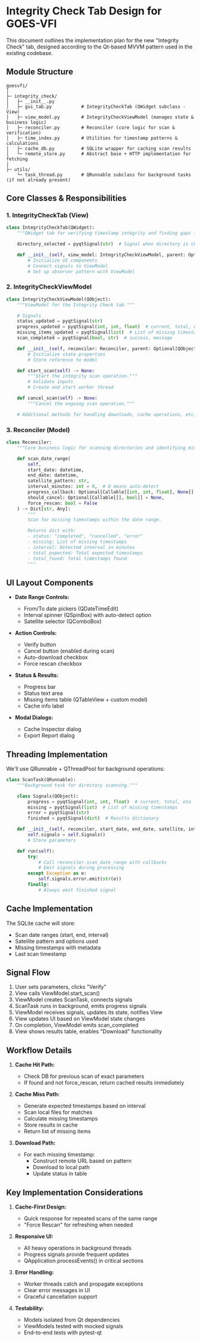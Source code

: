 # Integrity Check Tab Design for GOES-VFI

This document outlines the implementation plan for the new "Integrity Check" tab, designed according to the Qt-based MVVM pattern used in the existing codebase.

## Module Structure

```
goesvfi/
│
├─ integrity_check/
│   ├─ __init__.py
│   ├─ gui_tab.py           # IntegrityCheckTab (QWidget subclass - View)
│   ├─ view_model.py        # IntegrityCheckViewModel (manages state & business logic)
│   ├─ reconciler.py        # Reconciler (core logic for scan & verification)
│   ├─ time_index.py        # Utilities for timestamp patterns & calculations
│   ├─ cache_db.py          # SQLite wrapper for caching scan results
│   └─ remote_store.py      # Abstract base + HTTP implementation for fetching
│
├─ utils/
    └─ task_thread.py       # QRunnable subclass for background tasks (if not already present)
```

## Core Classes & Responsibilities

### 1. IntegrityCheckTab (View)

```python
class IntegrityCheckTab(QWidget):
    """QWidget tab for verifying timestamp integrity and finding gaps in GOES imagery."""

    directory_selected = pyqtSignal(str)  # Signal when directory is chosen

    def __init__(self, view_model: IntegrityCheckViewModel, parent: Optional[QWidget] = None):
        # Initialize UI components
        # Connect signals to ViewModel
        # Set up observer pattern with ViewModel
```

### 2. IntegrityCheckViewModel

```python
class IntegrityCheckViewModel(QObject):
    """ViewModel for the Integrity Check tab."""

    # Signals
    status_updated = pyqtSignal(str)
    progress_updated = pyqtSignal(int, int, float)  # current, total, eta
    missing_items_updated = pyqtSignal(list)  # List of missing timestamps
    scan_completed = pyqtSignal(bool, str)  # success, message

    def __init__(self, reconciler: Reconciler, parent: Optional[QObject] = None):
        # Initialize state properties
        # Store reference to model

    def start_scan(self) -> None:
        """Start the integrity scan operation."""
        # Validate inputs
        # Create and start worker thread

    def cancel_scan(self) -> None:
        """Cancel the ongoing scan operation."""

    # Additional methods for handling downloads, cache operations, etc.
```

### 3. Reconciler (Model)

```python
class Reconciler:
    """Core business logic for scanning directories and identifying missing timestamps."""

    def scan_date_range(
        self,
        start_date: datetime,
        end_date: datetime,
        satellite_pattern: str,
        interval_minutes: int = 0,  # 0 means auto-detect
        progress_callback: Optional[Callable[[int, int, float], None]] = None,
        should_cancel: Optional[Callable[[], bool]] = None,
        force_rescan: bool = False
    ) -> Dict[str, Any]:
        """
        Scan for missing timestamps within the date range.

        Returns dict with:
        - status: "completed", "cancelled", "error"
        - missing: List of missing timestamps
        - interval: Detected interval in minutes
        - total_expected: Total expected timestamps
        - total_found: Total timestamps found
        """
```

## UI Layout Components

- **Date Range Controls:**
  - From/To date pickers (QDateTimeEdit)
  - Interval spinner (QSpinBox) with auto-detect option
  - Satellite selector (QComboBox)

- **Action Controls:**
  - Verify button
  - Cancel button (enabled during scan)
  - Auto-download checkbox
  - Force rescan checkbox

- **Status & Results:**
  - Progress bar
  - Status text area
  - Missing items table (QTableView + custom model)
  - Cache info label

- **Modal Dialogs:**
  - Cache Inspector dialog
  - Export Report dialog

## Threading Implementation

We'll use QRunnable + QThreadPool for background operations:

```python
class ScanTask(QRunnable):
    """Background task for directory scanning."""

    class Signals(QObject):
        progress = pyqtSignal(int, int, float)  # current, total, eta
        missing = pyqtSignal(list)  # List of missing timestamps
        error = pyqtSignal(str)
        finished = pyqtSignal(dict)  # Results dictionary

    def __init__(self, reconciler, start_date, end_date, satellite, interval, force_rescan):
        self.signals = self.Signals()
        # Store parameters

    def run(self):
        try:
            # Call reconciler.scan_date_range with callbacks
            # Emit signals during processing
        except Exception as e:
            self.signals.error.emit(str(e))
        finally:
            # Always emit finished signal
```

## Cache Implementation

The SQLite cache will store:
- Scan date ranges (start, end, interval)
- Satellite pattern and options used
- Missing timestamps with metadata
- Last scan timestamp

## Signal Flow

1. User sets parameters, clicks "Verify"
2. View calls ViewModel.start_scan()
3. ViewModel creates ScanTask, connects signals
4. ScanTask runs in background, emits progress signals
5. ViewModel receives signals, updates its state, notifies View
6. View updates UI based on ViewModel state changes
7. On completion, ViewModel emits scan_completed
8. View shows results table, enables "Download" functionality

## Workflow Details

1. **Cache Hit Path:**
   - Check DB for previous scan of exact parameters
   - If found and not force_rescan, return cached results immediately

2. **Cache Miss Path:**
   - Generate expected timestamps based on interval
   - Scan local files for matches
   - Calculate missing timestamps
   - Store results in cache
   - Return list of missing items

3. **Download Path:**
   - For each missing timestamp:
     - Construct remote URL based on pattern
     - Download to local path
     - Update status in table

## Key Implementation Considerations

1. **Cache-First Design:**
   - Quick response for repeated scans of the same range
   - "Force Rescan" for refreshing when needed

2. **Responsive UI:**
   - All heavy operations in background threads
   - Progress signals provide frequent updates
   - QApplication.processEvents() in critical sections

3. **Error Handling:**
   - Worker threads catch and propagate exceptions
   - Clear error messages in UI
   - Graceful cancellation support

4. **Testability:**
   - Models isolated from Qt dependencies
   - ViewModels tested with mocked signals
   - End-to-end tests with pytest-qt
